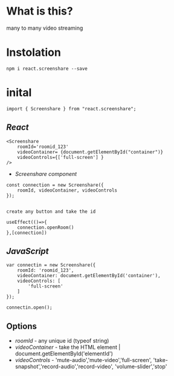 # What is this?

many to many video streaming

# Instolation

`npm i react.screenshare --save`

# inital

```
import { Screenshare } from "react.screenshare";
```

## *React*
```
<Screenshare 
    roomId='roomid_123'
    videoContainer= {document.getElementById("container")}
    videoControls={['full-screen'] } 
/>
```

* *Screenshare component* 
```
const connection = new Screenshare({
    roomId, videoContainer, videoControls
});


create any button and take the id

useEffect(()=>{
    connection.openRoom()
},[connection])
```
## *JavaScript*
```
var connectin = new Screenshare({
    roomId: 'roomid_123',
    videoContainer: document.getElementById('container'),
    videoControls: [
        'full-screen'
    ]
});

connectin.open();
```

## Options

* *roomId* - any unique id (typeof string)
* *videoContainer* - take the HTML element | document.getElementById('elementId')
* *videoControls* - 'mute-audio','mute-video','full-screen',
                    'take-snapshot','record-audio','record-video',
                    'volume-slider','stop'